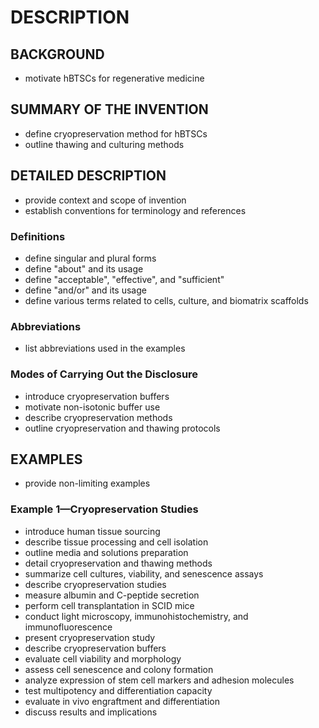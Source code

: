 # DESCRIPTION

## BACKGROUND

- motivate hBTSCs for regenerative medicine

## SUMMARY OF THE INVENTION

- define cryopreservation method for hBTSCs
- outline thawing and culturing methods

## DETAILED DESCRIPTION

- provide context and scope of invention
- establish conventions for terminology and references

### Definitions

- define singular and plural forms
- define "about" and its usage
- define "acceptable", "effective", and "sufficient"
- define "and/or" and its usage
- define various terms related to cells, culture, and biomatrix scaffolds

### Abbreviations

- list abbreviations used in the examples

### Modes of Carrying Out the Disclosure

- introduce cryopreservation buffers
- motivate non-isotonic buffer use
- describe cryopreservation methods
- outline cryopreservation and thawing protocols

## EXAMPLES

- provide non-limiting examples

### Example 1—Cryopreservation Studies

- introduce human tissue sourcing
- describe tissue processing and cell isolation
- outline media and solutions preparation
- detail cryopreservation and thawing methods
- summarize cell cultures, viability, and senescence assays
- describe cryopreservation studies
- measure albumin and C-peptide secretion
- perform cell transplantation in SCID mice
- conduct light microscopy, immunohistochemistry, and immunofluorescence
- present cryopreservation study
- describe cryopreservation buffers
- evaluate cell viability and morphology
- assess cell senescence and colony formation
- analyze expression of stem cell markers and adhesion molecules
- test multipotency and differentiation capacity
- evaluate in vivo engraftment and differentiation
- discuss results and implications

